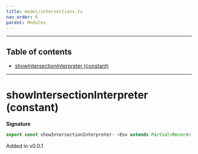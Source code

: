 ```yaml
---
title: model/intersections.ts
nav_order: 6
parent: Modules
---
```


---

<h2 class="text-delta">Table of contents</h2>

- [showIntersectionInterpreter (constant)](#showintersectioninterpreter-constant)

---

# showIntersectionInterpreter (constant)

**Signature**

```ts
export const showIntersectionInterpreter: <Env extends Partial<Record<"ShowURI", any>>>() => ModelAlgebraIntersection1<"ShowURI", Env> = ...
```

Added in v0.0.1
